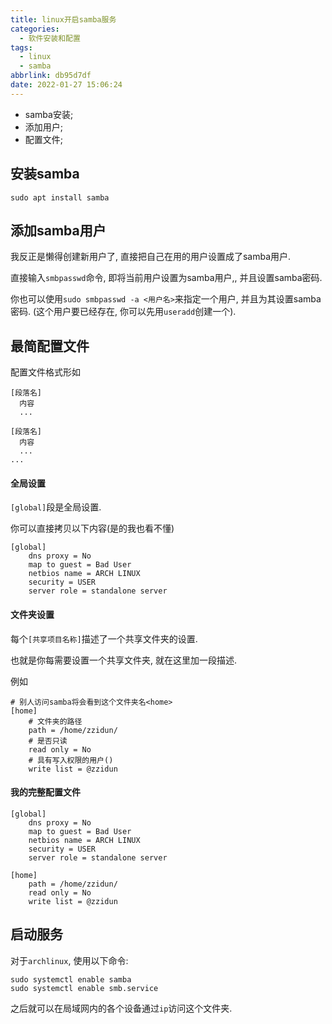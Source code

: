 ```yaml
---
title: linux开启samba服务
categories:
  - 软件安装和配置
tags:
  - linux
  - samba
abbrlink: db95d7df
date: 2022-01-27 15:06:24
---
```


* samba安装;
* 添加用户;
* 配置文件;

<!-- more -->

## 安装samba

```shell
sudo apt install samba
```

## 添加samba用户

我反正是懒得创建新用户了, 直接把自己在用的用户设置成了samba用户.

直接输入`smbpasswd`命令, 即将当前用户设置为samba用户,, 并且设置samba密码.

你也可以使用`sudo smbpasswd -a <用户名>`来指定一个用户, 并且为其设置samba密码. (这个用户要已经存在, 你可以先用`useradd`创建一个).

## 最简配置文件

配置文件格式形如

```
[段落名]
  内容
  ...

[段落名]
  内容
  ...
...
```

#### 全局设置

`[global]`段是全局设置.

你可以直接拷贝以下内容(是的我也看不懂)

```
[global]
    dns proxy = No
    map to guest = Bad User
    netbios name = ARCH LINUX
    security = USER
    server role = standalone server
```

#### 文件夹设置

每个`[共享项目名称]`描述了一个共享文件夹的设置.

也就是你每需要设置一个共享文件夹, 就在这里加一段描述.

例如
```
# 别人访问samba将会看到这个文件夹名<home>
[home]
    # 文件夹的路径
    path = /home/zzidun/
    # 是否只读
    read only = No
    # 具有写入权限的用户()
    write list = @zzidun
```


#### 我的完整配置文件

```shell
[global]
    dns proxy = No
    map to guest = Bad User
    netbios name = ARCH LINUX
    security = USER
    server role = standalone server

[home]
    path = /home/zzidun/
    read only = No
    write list = @zzidun
```

## 启动服务

对于`archlinux`, 使用以下命令:

```shell
sudo systemctl enable samba
sudo systemctl enable smb.service

```

之后就可以在局域网内的各个设备通过`ip`访问这个文件夹.
